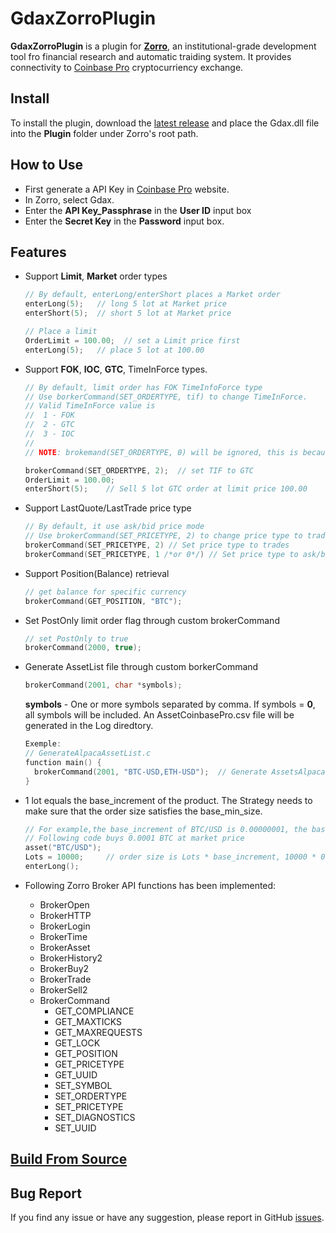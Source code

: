 # GdaxZorroPlugin

**GdaxZorroPlugin** is a plugin for **[Zorro](https://zorro-project.com/)**, an institutional-grade development tool fro financial research and automatic traiding system. It provides connectivity to [Coinbase Pro](https://pro.coinbase.com/) cryptocurriency exchange.

## Install

To install the plugin, download the [latest release](https://github.com/kzhdev/gdax_zorro_plugin/releases/download/v0.0.3/GdaxZorroPlugin_v0.0.3.zip) and place the Gdax.dll file into the **Plugin** folder under Zorro's root path.

## How to Use

* First generate a API Key in [Coinbase Pro](https://pro.coinbase.com/) website.
* In Zorro, select Gdax.
* Enter the **API Key_Passphrase** in the **User ID** input box
* Enter the **Secret Key** in the **Password** input box.

## Features

* Support **Limit**, **Market** order types

  ```C++
  // By default, enterLong/enterShort places a Market order
  enterLong(5);   // long 5 lot at Market price
  enterShort(5);  // short 5 lot at Market price

  // Place a limit
  OrderLimit = 100.00;  // set a Limit price first
  enterLong(5);   // place 5 lot at 100.00
  ```

* Support **FOK**, **IOC**, **GTC**, TimeInForce types.

  ```C++
  // By default, limit order has FOK TimeInfoForce type
  // Use borkerCommand(SET_ORDERTYPE, tif) to change TimeInForce.
  // Valid TimeInForce value is
  //  1 - FOK
  //  2 - GTC
  //  3 - IOC
  //
  // NOTE: brokemand(SET_ORDERTYPE, 0) will be ignored, this is because Zorro always call brokerCommand(SET_ORDERTYPE, 0) before setting limit price.

  brokerCommand(SET_ORDERTYPE, 2);  // set TIF to GTC
  OrderLimit = 100.00;
  enterShort(5);    // Sell 5 lot GTC order at limit price 100.00
  ```

* Support LastQuote/LastTrade price type

  ```C++
  // By default, it use ask/bid price mode
  // Use brokerCommand(SET_PRICETYPE, 2) to change price type to trades
  brokerCommand(SET_PRICETYPE, 2) // Set price type to trades
  brokerCommand(SET_PRICETYPE, 1 /*or 0*/) // Set price type to ask/bid quote
  ```

* Support Position(Balance) retrieval

  ```C++
  // get balance for specific currency
  brokerCommand(GET_POSITION, "BTC");
  ```

* Set PostOnly limit order flag through custom brokerCommand

  ``` C++
  // set PostOnly to true
  brokerCommand(2000, true);
  ```

* Generate AssetList file through custom borkerCommand
  
  ``` C++
  brokerCommand(2001, char *symbols);
  ```

  **symbols** - One or more symbols separated by comma. If symbols = **0**, all symbols will be included.
  An AssetCoinbasePro.csv file will be generated in the Log diredtory.

  ``` C++
  Exemple:
  // GenerateAlpacaAssetList.c
  function main() {
    brokerCommand(2001, "BTC-USD,ETH-USD");  // Generate AssetsAlpaca.csv contains BTC-USD, ETH-USD symbols
  }
  ```

* 1 lot equals the base_increment of the product. The Strategy needs to make sure that the order size satisfies the base_min_size.

  ```C++
  // For example,the base_increment of BTC/USD is 0.00000001, the base_min_size of BTC/USD is 0.0001.
  // Following code buys 0.0001 BTC at market price
  asset("BTC/USD");
  Lots = 10000;     // order size is Lots * base_increment, 10000 * 0.00000001
  enterLong();
  ```

* Following Zorro Broker API functions has been implemented:

  * BrokerOpen
  * BrokerHTTP
  * BrokerLogin
  * BrokerTime
  * BrokerAsset
  * BrokerHistory2
  * BrokerBuy2
  * BrokerTrade
  * BrokerSell2
  * BrokerCommand
    * GET_COMPLIANCE
    * GET_MAXTICKS
    * GET_MAXREQUESTS
    * GET_LOCK
    * GET_POSITION
    * GET_PRICETYPE
    * GET_UUID
    * SET_SYMBOL
    * SET_ORDERTYPE
    * SET_PRICETYPE
    * SET_DIAGNOSTICS
    * SET_UUID

## [Build From Source](BUILD.md)

## Bug Report

If you find any issue or have any suggestion, please report in GitHub [issues](https://github.com/kzhdev/gdax_zorro_plugin/issues).
